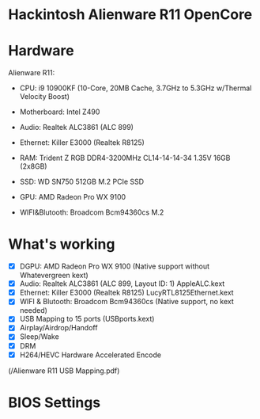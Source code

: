 # Hackintosh Alienware R11 OpenCore
 
# Hardware

Alienware R11:
 -  CPU: i9 10900KF (10-Core, 20MB Cache, 3.7GHz to 5.3GHz w/Thermal Velocity Boost)
 -  Motherboard: Intel Z490
 -  Audio: Realtek ALC3861 (ALC 899)
 -  Ethernet: Killer E3000 (Realtek R8125)

- RAM: Trident Z RGB DDR4-3200MHz CL14-14-14-34 1.35V 16GB (2x8GB)
- SSD: WD SN750 512GB M.2 PCIe SSD
- GPU: AMD Radeon Pro WX 9100
- WIFI&Blutooth: Broadcom Bcm94360cs M.2

# What's working

- [x] DGPU: AMD Radeon Pro WX 9100 (Native support without Whatevergreen kext)
- [x] Audio: Realtek ALC3861 (ALC 899, Layout ID: 1) AppleALC.kext
- [x] Ethernet: Killer E3000 (Realtek R8125) LucyRTL8125Ethernet.kext
- [x] WIFI & Blutooth: Broadcom Bcm94360cs (Native support, no kext needed)
- [x] USB Mapping to 15 ports (USBports.kext)
- [x] Airplay/Airdrop/Handoff
- [x] Sleep/Wake
- [x] DRM
- [x] H264/HEVC Hardware Accelerated Encode

(/Alienware R11 USB Mapping.pdf)
# BIOS Settings
